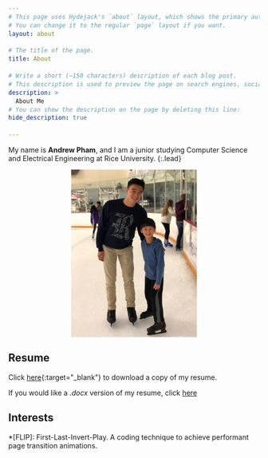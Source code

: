 ```yaml
---
# This page uses Hydejack's `about` layout, which shows the primary author's picture and about text at the top.
# You can change it to the regular `page` layout if you want.
layout: about

# The title of the page.
title: About

# Write a short (~150 characters) description of each blog post.
# This description is used to preview the page on search engines, social media, etc.
description: >
  About Me
# You can show the description on the page by deleting this line:
hide_description: true

---
```

My name is **Andrew Pham**, and I am a junior studying Computer Science and Electrical Engineering at Rice University. 
{:.lead}

<img src="/assets/img/skating.jpg" style="width:50%; display: block; margin-right: auto; margin-left: auto"/>



## Resume
Click [here](/assets/PDF_resume.pdf){:target="_blank"} to download a copy of my resume.

If you would like a *.docx* version of my resume, click [here](/assets/word_resume.docx)


## Interests


*[FLIP]: First-Last-Invert-Play. A coding technique to achieve performant page transition animations.
